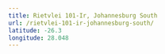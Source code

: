 ```yaml
---
title: Rietvlei 101-Ir, Johannesburg South
url: /rietvlei-101-ir-johannesburg-south/
latitude: -26.3
longitude: 28.048
---
```

